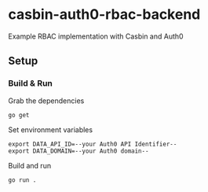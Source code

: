 # casbin-auth0-rbac-backend
Example RBAC implementation with Casbin and Auth0

## Setup

### Build & Run

Grab the dependencies
```
go get
```

Set environment variables
```
export DATA_API_ID=--your Auth0 API Identifier--
export DATA_DOMAIN=--your Auth0 domain--
```

Build and run
```
go run .
```
